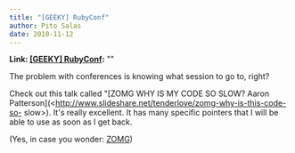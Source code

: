 ```yaml
---
title: "[GEEKY] RubyConf"
author: Pito Salas
date: 2010-11-12
---
```


**Link: [[GEEKY] RubyConf](None):** ""

The problem with conferences is knowing what session to go to, right?

Check out this talk called "[ZOMG WHY IS MY CODE SO SLOW? Aaron
Patterson](<http://www.slideshare.net/tenderlove/zomg-why-is-this-code-so-
slow>). It's really excellent. It has many specific pointers that I will be
able to use as soon as I get back.

(Yes, in case you wonder:
[ZOMG](<http://www.urbandictionary.com/define.php?term=zomg>))


